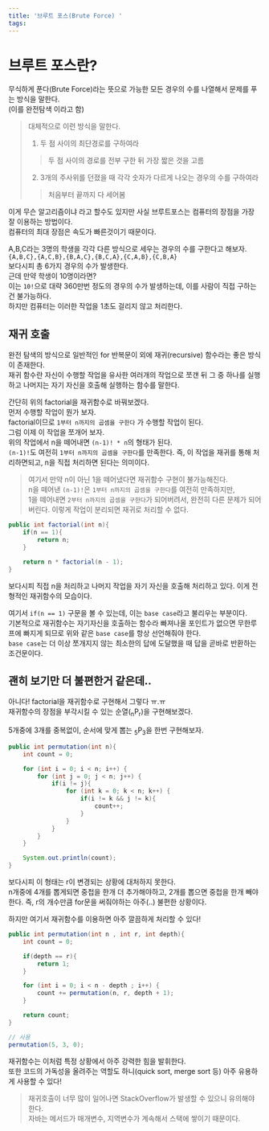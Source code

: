 ```yaml
---
title: '브루트 포스(Brute Force) '
tags:
---
```


# 브루트 포스란?
무식하게 푼다(Brute Force)라는 뜻으로 가능한 모든 경우의 수를 나열해서 문제를 푸는 방식을 말한다.  
(이를 완전탐색 이라고 함)  
> 대체적으로 이런 방식을 말한다.  
> 1. 두 점 사이의 최단경로를 구하여라  
>> 두 점 사이의 경로를 전부 구한 뒤 가장 짧은 것을 고름  
> 2. 3개의 주사위를 던졌을 때 각각 숫자가 다르게 나오는 경우의 수를 구하여라  
>> 처음부터 끝까지 다 세어봄  

이게 무슨 알고리즘이냐 라고 할수도 있지만 사실 브루트포스는 컴퓨터의 장점을 가장 잘 이용하는 방법이다.  
컴퓨터의 최대 장점은 속도가 빠른것이기 때문이다.  

A,B,C라는 3명의 학생을 각각 다른 방식으로 세우는 경우의 수를 구한다고 해보자.  
`{A,B,C},{A,C,B},{B,A,C},{B,C,A},{C,A,B},{C,B,A}`  
보다시피 총 6가지 경우의 수가 발생한다.  
근데 만약 학생이 10명이라면?  
이는 `10!`으로 대략 360만번 정도의 경우의 수가 발생하는데, 이를 사람이 직접 구하는건 불가능하다.  
하지만 컴퓨터는 이러한 작업을 1초도 걸리지 않고 처리한다.  

## 재귀 호출
완전 탐색의 방식으로 일반적인 for 반복문이 외에 재귀(recursive) 함수라는 좋은 방식이 존재한다.  
재귀 함수란 자신이 수행할 작업을 유사한 여러개의 작업으로 쪼갠 뒤 그 중 하나를 실행하고 나머지는 자기 자신을 호출해 실행하는 함수를 말한다.  

간단히 위의 factorial을 재귀함수로 바꿔보겠다.  
먼저 수행할 작업이 뭔가 보자.  
factorial이므로 `1부터 n까지의 곱셈을 구한다` 가 수행할 작업이 된다.    
그럼 이제 이 작업을 쪼개어 보자.  
위의 작업에서 n을 떼어내면 `(n-1)! * n`의 형태가 된다.  
`(n-1)!`도 여전히 `1부터 n까지의 곱셈을 구한다`를 만족한다. 
즉, 이 작업을 재귀를 통해 처리하면되고, n을 직접 처리하면 된다는 의미이다.  
> 여기서 만약 n이 아닌 1을 떼어냈다면 재귀함수 구현이 불가능해진다.  
n을 떼어낸 `(n-1)!`은 `1부터 n까지의 곱셈을 구한다`를 여전히 만족하지만,  
1을 떼어내면 `2부터 n까지의 곱셈을 구한다`가 되어버려서, 완전히 다른 문제가 되어버린다. 이렇게 작업이 분리되면 재귀로 처리할 수 없다.  

```java
public int factorial(int n){
    if(n == 1){
        return n;
    }

    return n * factorial(n - 1);
}
```

보다시피 직접 n을 처리하고 나머지 작업을 자기 자신을 호출해 처리하고 있다. 이게 전형적인 재귀함수의 모습이다.  

여기서 `if(n == 1)` 구문을 볼 수 있는데, 이는 `base case`라고 불리우는 부분이다.  
기본적으로 재귀함수는 자기자신을 호출하는 함수라 빠져나올 포인트가 없으면 무한루프에 빠지게 되므로 위와 같은 `base case`를 항상 선언해줘야 한다.  
`base case`는 더 이상 쪼개지지 않는 최소한의 답에 도달했을 때 답을 곧바로 반환하는 조건문이다.  

## 괜히 보기만 더 불편한거 같은데..
아니다! factorial을 재귀함수로 구현해서 그렇다 ㅠ.ㅠ  
재귀함수의 장점을 부각시킬 수 있는 순열(<sub>n</sub>P<sub>r</sub>)을 구현해보겠다.  

5개중에 3개를 중복없이, 순서에 맞게 뽑는 <sub>5</sub>P<sub>3</sub>을 한번 구현해보자.  

```java
public int permutation(int n){
    int count = 0;

    for (int i = 0; i < n; i++) {
        for (int j = 0; j < n; j++) {
            if(i != j){
                for (int k = 0; k < n; k++) {
                    if(i != k && j != k){
                        count++;
                    }
                }
            }
        }
    }

    System.out.println(count);
}
```

보다시피 이 형태는 r이 변경되는 상황에 대처하지 못한다.  
n개중에 4개를 뽑게되면 중첩을 한개 더 추가해야하고, 2개를 뽑으면 중첩을 한개 빼야한다. 즉, r의 개수만큼 for문을 써줘야하는 아주(..) 불편한 상황이다.  

하지만 여기서 재귀함수를 이용하면 아주 깔끔하게 처리할 수 있다!  

```java
public int permutation(int n , int r, int depth){
    int count = 0;

    if(depth == r){
        return 1;
    }

    for (int i = 0; i < n - depth ; i++) {
        count += permutation(n, r, depth + 1);
    }

    return count;
}

// 사용
permutation(5, 3, 0);
```

재귀함수는 이처럼 특정 상황에서 아주 강력한 힘을 발휘한다.  
또한 코드의 가독성을 올려주는 역할도 하니(quick sort, merge sort 등) 아주 유용하게 사용할 수 있다!  

> 재귀호출이 너무 많이 일어나면 StackOverflow가 발생할 수 있으니 유의해야 한다.  
자바는 메서드가 매개변수, 지역변수가 계속해서 스택에 쌓이기 때문이다.  